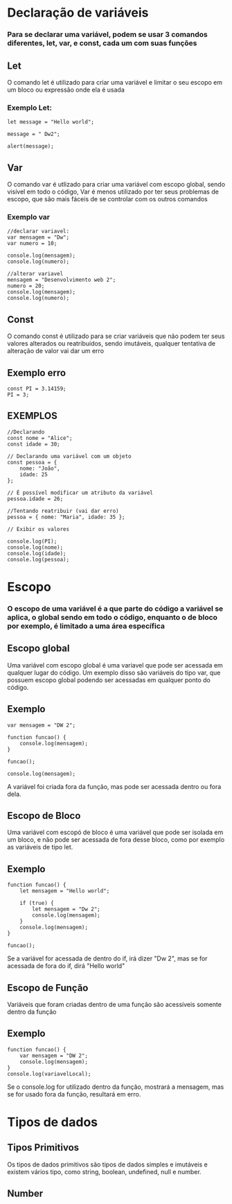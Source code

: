 # Declaração de variáveis 
### Para se declarar uma variável, podem se usar 3 comandos diferentes, let, var, e const, cada um com suas funções
## Let
O comando let é utilizado para criar uma variável e limitar o seu escopo em um bloco ou expressão onde ela é usada
### Exemplo Let:

    let message = "Hello world";

    message = " Dw2";

    alert(message);


## Var
O comando var é utlizado para criar uma variável com escopo global, sendo visível em todo o código, Var é menos utilizado por ter seus problemas de escopo, que são mais fáceis de se controlar com os outros comandos
### Exemplo var
```
//declarar variavel:
var mensagem = "Dw";
var numero = 10;

console.log(mensagem);
console.log(numero);

//alterar variavel
mensagem = "Desenvolvimento web 2";
numero = 20;
console.log(mensagem);
console.log(numero);
```
## Const
 O comando const é utilizado para se criar variáveis que não podem ter seus valores alterados ou reatribuídos, sendo imutáveis, qualquer tentativa de alteração de valor vai dar um erro
 ## Exemplo erro
 ```
const PI = 3.14159;
PI = 3;
```
## EXEMPLOS
```
//Declarando
const nome = "Alice";
const idade = 30;

// Declarando uma variável com um objeto
const pessoa = {
    nome: "João",
    idade: 25
};

// É possível modificar um atributo da variável
pessoa.idade = 26;

//Tentando reatribuir (vai dar erro)
pessoa = { nome: "Maria", idade: 35 };

// Exibir os valores

console.log(PI);
console.log(nome);
console.log(idade);
console.log(pessoa);
```
# Escopo
### O escopo de uma variável é a que parte do código a variável se aplica, o global sendo em todo o código, enquanto o de bloco por exemplo, é limitado a uma área específica

## Escopo global
Uma variável com escopo global é uma variavel que pode ser acessada em qualquer lugar do código.
Um exemplo disso são variáveis do tipo var, que possuem escopo global podendo ser acessadas em qualquer ponto do código.
## Exemplo
``` 
var mensagem = "DW 2";

function funcao() {
    console.log(mensagem);
}

funcao();

console.log(mensagem);
```
A variável foi criada fora da função, mas pode ser acessada dentro ou fora dela.

## Escopo de Bloco
Uma variável com escopó de bloco é uma variável que pode ser isolada em um bloco, e não pode ser acessada de fora desse bloco, como por exemplo as variáveis de tipo let.

## Exemplo
```
function funcao() {
    let mensagem = "Hello world"; 

    if (true) {
        let mensagem = "Dw 2";
        console.log(mensagem);
    }
    console.log(mensagem);
}

funcao();
```
Se a variável for acessada de dentro do if, irá dizer "Dw 2", mas se for acessada de fora do if, dirá "Hello world"

## Escopo de Função
Variáveis que foram criadas dentro de uma função são acessíveis somente dentro da função

## Exemplo
```
function funcao() {
    var mensagem = "DW 2";
    console.log(mensagem); 
}
console.log(variavelLocal);
```
Se o console.log for utilizado dentro da função, mostrará a mensagem, mas se for usado fora da função, resultará em erro.

# Tipos de dados

## Tipos Primitivos
Os tipos de dados primitivos são tipos de dados simples e imutáveis e existem vários tipo, como string, boolean, undefined, null e number.

## Number

